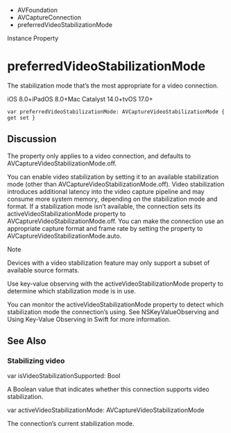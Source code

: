 

- AVFoundation
- AVCaptureConnection
-  preferredVideoStabilizationMode 

Instance Property

# preferredVideoStabilizationMode

The stabilization mode that’s the most appropriate for a video connection.

iOS 8.0+iPadOS 8.0+Mac Catalyst 14.0+tvOS 17.0+

``` source
var preferredVideoStabilizationMode: AVCaptureVideoStabilizationMode { get set }
```

## Discussion

The property only applies to a video connection, and defaults to AVCaptureVideoStabilizationMode.off.

You can enable video stabilization by setting it to an available stabilization mode (other than AVCaptureVideoStabilizationMode.off). Video stabilization introduces additional latency into the video capture pipeline and may consume more system memory, depending on the stabilization mode and format. If a stabilization mode isn’t available, the connection sets its activeVideoStabilizationMode property to AVCaptureVideoStabilizationMode.off. You can make the connection use an appropriate capture format and frame rate by setting the property to AVCaptureVideoStabilizationMode.auto.

Note

Devices with a video stabilization feature may only support a subset of available source formats.

Use key-value observing with the activeVideoStabilizationMode property to determine which stabilization mode is in use.

You can monitor the activeVideoStabilizationMode property to detect which stabilization mode the connection’s using. See NSKeyValueObserving and Using Key-Value Observing in Swift for more information.

## See Also

### Stabilizing video

var isVideoStabilizationSupported: Bool

A Boolean value that indicates whether this connection supports video stabilization.

var activeVideoStabilizationMode: AVCaptureVideoStabilizationMode

The connection’s current stabilization mode.

